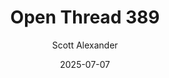 ---
layout: podcast
title: "Open Thread 389"
author: Scott Alexander
description: https://www.astralcodexten.com/p/open-thread-389
date: 2025-07-07
length: 317859
duration: 79
guid: open-thread-389
---